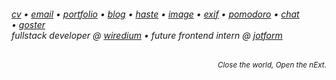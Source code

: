 <h6> 
    <a href="https://bayburt.lu/docs/cv.pdf">cv</a> • <a href="mailto:baris@bayburt.lu">email</a> • <a href="https://bayburt.lu">portfolio</a> • <a href="https://bayburt.lu/blog">blog</a> • <a href="https://haste.bayburt.lu">haste</a> • <a href="https://i.bayburt.lu/">image</a> • <a href="https://exif.bayburt.lu">exif</a> • <a href="https://pom.bayburt.lu">pomodoro</a> • <a href="https://cankaya.chat/">chat</a><br> • <a href="https://goster.bayburt.lu/">goster</a><br>
    fullstack developer @ <a href="https://github.com/wiredium">wiredium</a> • future frontend intern @ <a href="https://www.jotform.com/">jotform</a>
</h6>
<p align="right"><sub><i>Close the world, Open the nExt.</i></sub></p>
